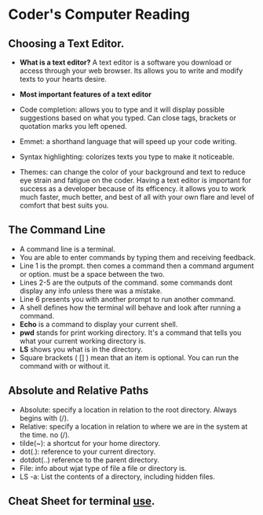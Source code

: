 # Coder's Computer Reading

## Choosing a Text Editor. 
- **What is a text editor?** A text editor is a software you download or access through your web browser. Its allows you to write and modify texts to your hearts desire. 

- **Most important features of a text editor**
- Code completion: allows you to type and it will display possible suggestions based on what you typed. Can close tags, brackets or quotation marks you left opened.
- Emmet: a shorthand language that will speed up your code writing. 
- Syntax highlighting: colorizes texts you type to make it noticeable.
- Themes: can change the color of your background and text to reduce eye strain and fatigue on the coder. 
Having a text editor is important for success as a developer because of its efficency. it allows you to work much faster, much better, and best of all with your own flare and level of comfort that best suits you. 

## The Command Line
- A command line is a terminal. 
- You are able to enter commands by typing them and receiving feedback. 
- Line 1 is the prompt. then comes a command then a command argument or option. must be a space between the two. 
- Lines 2-5 are the outputs of the command. some commands dont display any info unless there was a mistake. 
- Line 6 presents you with another prompt to run another command. 
- A shell defines how the terminal will behave and look after running a command. 
- **Echo** is a command to display your current shell.
- **pwd** stands for print working directory. It's a command that tells you what your current working directory is. 
- **LS** shows you what is in the directory.
- Square brackets ( [] ) mean that an item is optional.  You can run the command with or without it.

## Absolute and Relative Paths
- Absolute: specify a location in relation to the root directory. Always begins with (/). 
- Relative: specify a location in relation to where we are in the system at the time. no (/). 
- tilde(~): a shortcut for your home directory. 
- dot(.): reference to your current directory.
- dotdot(..) reference to the parent directory. 
- File: info about wjat type of file a file or directory is. 
- LS -a: List the contents of a directory, including hidden files. 

## Cheat Sheet for terminal [use](https://www.git-tower.com/blog/command-line-cheat-sheet/). 
